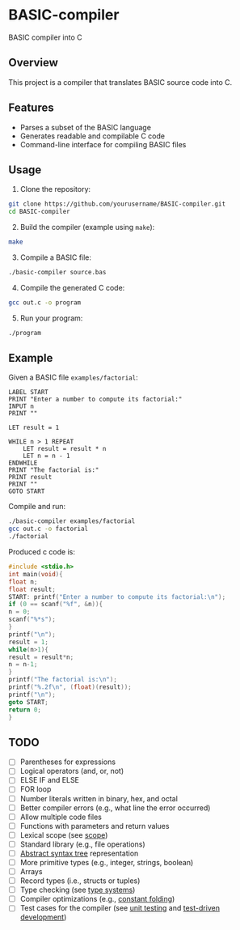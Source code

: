 # BASIC-compiler
BASIC compiler into C

## Overview

This project is a compiler that translates BASIC source code into C.

## Features

- Parses a subset of the BASIC language
- Generates readable and compilable C code
- Command-line interface for compiling BASIC files

## Usage

1. Clone the repository:
  ```sh
  git clone https://github.com/yourusername/BASIC-compiler.git
  cd BASIC-compiler
  ```

2. Build the compiler (example using `make`):
  ```sh
  make
  ```

3. Compile a BASIC file:
  ```sh
  ./basic-compiler source.bas
  ```

4. Compile the generated C code:
  ```sh
  gcc out.c -o program
  ```

5. Run your program:
  ```sh
  ./program
  ```

## Example

Given a BASIC file `examples/factorial`:
```basic
LABEL START
PRINT "Enter a number to compute its factorial:"
INPUT n
PRINT ""

LET result = 1

WHILE n > 1 REPEAT
    LET result = result * n
    LET n = n - 1
ENDWHILE
PRINT "The factorial is:"
PRINT result
PRINT ""
GOTO START

```

Compile and run:
```sh
./basic-compiler examples/factorial
gcc out.c -o factorial
./factorial
```
Produced c code is:
```c
#include <stdio.h>
int main(void){
float n;
float result;
START: printf("Enter a number to compute its factorial:\n");
if (0 == scanf("%f", &n)){
n = 0;
scanf("%*s");
}
printf("\n");
result = 1;
while(n>1){
result = result*n;
n = n-1;
}
printf("The factorial is:\n");
printf("%.2f\n", (float)(result));
printf("\n");
goto START;
return 0;
}
```

## TODO

- [ ]   Parentheses for expressions
- [ ]   Logical operators (and, or, not)
- [ ]   ELSE IF and ELSE
- [ ]   FOR loop
- [ ]   Number literals written in binary, hex, and octal
- [ ]   Better compiler errors (e.g., what line the error occurred)
- [ ]   Allow multiple code files
- [ ]   Functions with parameters and return values
- [ ]   Lexical scope (see [scope](https://en.wikipedia.org/wiki/Scope_(computer_science)))
- [ ]   Standard library (e.g., file operations)
- [ ]   [Abstract syntax tree](https://en.wikipedia.org/wiki/Abstract_syntax_tree) representation
- [ ]   More primitive types (e.g., integer, strings, boolean)
- [ ]   Arrays
- [ ]   Record types (i.e., structs or tuples)
- [ ]   Type checking (see [type systems](https://en.wikipedia.org/wiki/Type_system))
- [ ]   Compiler optimizations (e.g., [constant folding](https://en.wikipedia.org/wiki/Constant_folding))
- [ ]   Test cases for the compiler (see [unit testing](https://en.wikipedia.org/wiki/Unit_testing) and [test-driven development](https://en.wikipedia.org/wiki/Test-driven_development))